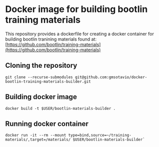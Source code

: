 # Docker image for building bootlin training materials

This repository provides a dockerfile for creating a docker container for building bootlin tranining materials found at: [https://github.com/bootlin/training-materials](https://github.com/bootlin/training-materials)

## Cloning the repository

```
git clone --recurse-submodules git@github.com:gmsotavio/docker-bootlin-training-materials-builder.git
```

## Building docker image

```
docker build -t $USER/bootlin-materials-builder .
```

## Running docker container

```
docker run -it --rm --mount type=bind,source=~/training-materials/,target=/materials/ $USER/bootlin-materials-builder`
```

